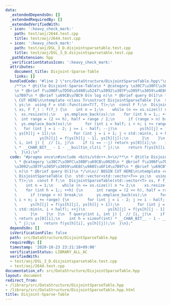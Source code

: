 ```yaml
---
data:
  _extendedDependsOn: []
  _extendedRequiredBy: []
  _extendedVerifiedWith:
  - icon: ':heavy_check_mark:'
    path: test/aoj/2644.test.cpp
    title: test/aoj/2644.test.cpp
  - icon: ':heavy_check_mark:'
    path: test/aoj/DSL_3_D.disjointsparsetable.test.cpp
    title: test/aoj/DSL_3_D.disjointsparsetable.test.cpp
  _pathExtension: hpp
  _verificationStatusIcon: ':heavy_check_mark:'
  attributes:
    document_title: Disjoint-Sparse-Table
    links: []
  bundledCode: "#line 2 \"src/DataStructure/DisjointSparseTable.hpp\"\n#include <bits/stdc++.h>\n\
    /**\n * @title Disjoint-Sparse-Table\n * @category \u30C7\u30FC\u30BF\u69CB\u9020\
    \n * @brief f\u306F\u7D50\u5408\u5247\u3092\u307F\u305F\u3059\u4E8C\u9805\u6F14\
    \u7B97\n * @brief \u69CB\u7BC9 O(n log n)\n * @brief query O(1)\n */\n\n// BEGIN\
    \ CUT HERE\n\ntemplate <class T>\nstruct DisjointSparseTable {\n  std::vector<std::vector<T>>\
    \ ys;\n  using F = std::function<T(T, T)>;\n  const F f;\n  DisjointSparseTable(std::vector<T>\
    \ xs, F f_) : f(f_) {\n    int n = 1;\n    while (n <= xs.size()) n *= 2;\n  \
    \  xs.resize(n);\n    ys.emplace_back(xs);\n    for (int h = 1;; ++h) {\n    \
    \  int range = (2 << h), half = range / 2;\n      if (range > n) break;\n    \
    \  ys.emplace_back(xs);\n      for (int i = half; i < n; i += range) {\n     \
    \   for (int j = i - 2; j >= i - half; --j)\n          ys[h][j] = f(ys[h][j],\
    \ ys[h][j + 1]);\n        for (int j = i + 1; j < std::min(n, i + half); ++j)\n\
    \          ys[h][j] = f(ys[h][j - 1], ys[h][j]);\n      }\n    }\n  }\n  T query(int\
    \ i, int j) {  // [i, j)\n    if (i == --j) return ys[0][i];\n    int h = sizeof(int)\
    \ * __CHAR_BIT__ - 1 - __builtin_clz(i ^ j);\n    return f(ys[h][i], ys[h][j]);\n\
    \  }\n};\n"
  code: "#pragma once\n#include <bits/stdc++.h>\n/**\n * @title Disjoint-Sparse-Table\n\
    \ * @category \u30C7\u30FC\u30BF\u69CB\u9020\n * @brief f\u306F\u7D50\u5408\u5247\
    \u3092\u307F\u305F\u3059\u4E8C\u9805\u6F14\u7B97\n * @brief \u69CB\u7BC9 O(n log\
    \ n)\n * @brief query O(1)\n */\n\n// BEGIN CUT HERE\n\ntemplate <class T>\nstruct\
    \ DisjointSparseTable {\n  std::vector<std::vector<T>> ys;\n  using F = std::function<T(T,\
    \ T)>;\n  const F f;\n  DisjointSparseTable(std::vector<T> xs, F f_) : f(f_) {\n\
    \    int n = 1;\n    while (n <= xs.size()) n *= 2;\n    xs.resize(n);\n    ys.emplace_back(xs);\n\
    \    for (int h = 1;; ++h) {\n      int range = (2 << h), half = range / 2;\n\
    \      if (range > n) break;\n      ys.emplace_back(xs);\n      for (int i = half;\
    \ i < n; i += range) {\n        for (int j = i - 2; j >= i - half; --j)\n    \
    \      ys[h][j] = f(ys[h][j], ys[h][j + 1]);\n        for (int j = i + 1; j <\
    \ std::min(n, i + half); ++j)\n          ys[h][j] = f(ys[h][j - 1], ys[h][j]);\n\
    \      }\n    }\n  }\n  T query(int i, int j) {  // [i, j)\n    if (i == --j)\
    \ return ys[0][i];\n    int h = sizeof(int) * __CHAR_BIT__ - 1 - __builtin_clz(i\
    \ ^ j);\n    return f(ys[h][i], ys[h][j]);\n  }\n};"
  dependsOn: []
  isVerificationFile: false
  path: src/DataStructure/DisjointSparseTable.hpp
  requiredBy: []
  timestamp: '2020-10-23 23:21:18+09:00'
  verificationStatus: LIBRARY_ALL_AC
  verifiedWith:
  - test/aoj/DSL_3_D.disjointsparsetable.test.cpp
  - test/aoj/2644.test.cpp
documentation_of: src/DataStructure/DisjointSparseTable.hpp
layout: document
redirect_from:
- /library/src/DataStructure/DisjointSparseTable.hpp
- /library/src/DataStructure/DisjointSparseTable.hpp.html
title: Disjoint-Sparse-Table
---
```


